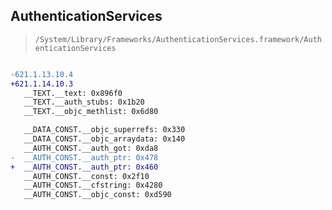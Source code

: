 ## AuthenticationServices

> `/System/Library/Frameworks/AuthenticationServices.framework/AuthenticationServices`

```diff

-621.1.13.10.4
+621.1.14.10.3
   __TEXT.__text: 0x896f0
   __TEXT.__auth_stubs: 0x1b20
   __TEXT.__objc_methlist: 0x6d80

   __DATA_CONST.__objc_superrefs: 0x330
   __DATA_CONST.__objc_arraydata: 0x140
   __AUTH_CONST.__auth_got: 0xda8
-  __AUTH_CONST.__auth_ptr: 0x478
+  __AUTH_CONST.__auth_ptr: 0x460
   __AUTH_CONST.__const: 0x2f10
   __AUTH_CONST.__cfstring: 0x4280
   __AUTH_CONST.__objc_const: 0xd590

```

